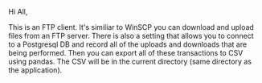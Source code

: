 Hi All,

This is an FTP client. It's similiar to WinSCP you can download and upload files from an FTP server. There is also a 
setting that allows you to connect to a Postgresql DB and record all of the uploads and downloads that are being performed.
Then you can export all of these transactions to CSV using pandas. The CSV will be in the current directory (same directory as the application).